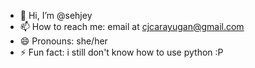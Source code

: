 - 👋 Hi, I’m @sehjey
- 📫 How to reach me: email at cjcarayugan@gmail.com
- 😄 Pronouns: she/her
- ⚡ Fun fact: i still don't know how to use python :P

<!---
sehjey/sehjey is a ✨ special ✨ repository because its `README.md` (this file) appears on your GitHub profile.
You can click the Preview link to take a look at your changes.
--->
